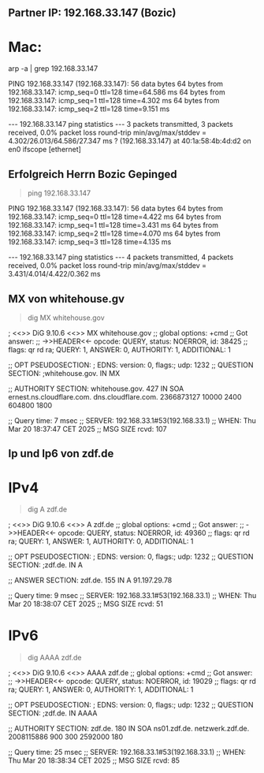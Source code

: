 
## Partner IP: 192.168.33.147 (Bozic)

# Mac: 
arp -a | grep 192.168.33.147

PING 192.168.33.147 (192.168.33.147): 56 data bytes
64 bytes from 192.168.33.147: icmp_seq=0 ttl=128 time=64.586 ms
64 bytes from 192.168.33.147: icmp_seq=1 ttl=128 time=4.302 ms
64 bytes from 192.168.33.147: icmp_seq=2 ttl=128 time=9.151 ms

--- 192.168.33.147 ping statistics ---
3 packets transmitted, 3 packets received, 0.0% packet loss
round-trip min/avg/max/stddev = 4.302/26.013/64.586/27.347 ms
? (192.168.33.147) at 40:1a:58:4b:4d:d2 on en0 ifscope [ethernet]

## Erfolgreich Herrn Bozic Gepinged

> ping 192.168.33.147

PING 192.168.33.147 (192.168.33.147): 56 data bytes
64 bytes from 192.168.33.147: icmp_seq=0 ttl=128 time=4.422 ms
64 bytes from 192.168.33.147: icmp_seq=1 ttl=128 time=3.431 ms
64 bytes from 192.168.33.147: icmp_seq=2 ttl=128 time=4.070 ms
64 bytes from 192.168.33.147: icmp_seq=3 ttl=128 time=4.135 ms

--- 192.168.33.147 ping statistics ---
4 packets transmitted, 4 packets received, 0.0% packet loss
round-trip min/avg/max/stddev = 3.431/4.014/4.422/0.362 ms

## MX von whitehouse.gv

> dig MX whitehouse.gov

; <<>> DiG 9.10.6 <<>> MX whitehouse.gov
;; global options: +cmd
;; Got answer:
;; ->>HEADER<<- opcode: QUERY, status: NOERROR, id: 38425
;; flags: qr rd ra; QUERY: 1, ANSWER: 0, AUTHORITY: 1, ADDITIONAL: 1

;; OPT PSEUDOSECTION:
; EDNS: version: 0, flags:; udp: 1232
;; QUESTION SECTION:
;whitehouse.gov.			IN	MX

;; AUTHORITY SECTION:
whitehouse.gov.		427	IN	SOA	ernest.ns.cloudflare.com. dns.cloudflare.com. 2366873127 10000 2400 604800 1800

;; Query time: 7 msec
;; SERVER: 192.168.33.1#53(192.168.33.1)
;; WHEN: Thu Mar 20 18:37:47 CET 2025
;; MSG SIZE  rcvd: 107


## Ip und Ip6 von zdf.de

# IPv4 
> dig A zdf.de


; <<>> DiG 9.10.6 <<>> A zdf.de
;; global options: +cmd
;; Got answer:
;; ->>HEADER<<- opcode: QUERY, status: NOERROR, id: 49360
;; flags: qr rd ra; QUERY: 1, ANSWER: 1, AUTHORITY: 0, ADDITIONAL: 1

;; OPT PSEUDOSECTION:
; EDNS: version: 0, flags:; udp: 1232
;; QUESTION SECTION:
;zdf.de.				IN	A

;; ANSWER SECTION:
zdf.de.			155	IN	A	91.197.29.78

;; Query time: 9 msec
;; SERVER: 192.168.33.1#53(192.168.33.1)
;; WHEN: Thu Mar 20 18:38:07 CET 2025
;; MSG SIZE  rcvd: 51


# IPv6

> dig AAAA zdf.de


; <<>> DiG 9.10.6 <<>> AAAA zdf.de
;; global options: +cmd
;; Got answer:
;; ->>HEADER<<- opcode: QUERY, status: NOERROR, id: 19029
;; flags: qr rd ra; QUERY: 1, ANSWER: 0, AUTHORITY: 1, ADDITIONAL: 1

;; OPT PSEUDOSECTION:
; EDNS: version: 0, flags:; udp: 1232
;; QUESTION SECTION:
;zdf.de.				IN	AAAA

;; AUTHORITY SECTION:
zdf.de.			180	IN	SOA	ns01.zdf.de. netzwerk.zdf.de. 2008115886 900 300 2592000 180

;; Query time: 25 msec
;; SERVER: 192.168.33.1#53(192.168.33.1)
;; WHEN: Thu Mar 20 18:38:34 CET 2025
;; MSG SIZE  rcvd: 85